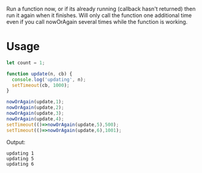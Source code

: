 Run a function now, or if its already running (callback hasn't returned) then run it again when it finishes.
Will only call the function one additional time even if you call nowOrAgain several times while the function is
working.

# Usage

```javascript
let count = 1;

function update(n, cb) {
  console.log('updating', n);
  setTimeout(cb, 1000);
}

nowOrAgain(update,1);
nowOrAgain(update,2);
nowOrAgain(update,3);
nowOrAgain(update,4);
setTimeout(()=>nowOrAgain(update,5),500);
setTimeout(()=>nowOrAgain(update,6),1001);
```
Output:
```shell
updating 1
updating 5
updating 6
```
